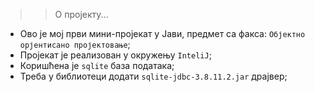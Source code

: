>>О пројекту...

- Ово је мој први мини-пројекат у Јави, предмет са факса: `Објектно орјентисано пројектовање`;
- Пројекат је реализован у окружењу `InteliJ`;
- Коришћена је `sqlite` база података;
- Треба у библиотеци додати `sqlite-jdbc-3.8.11.2.jar` драјвер;
